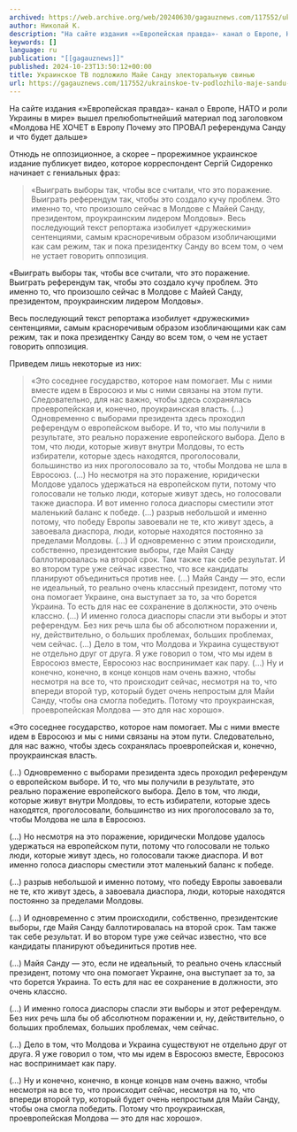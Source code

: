 ```yaml
---
archived: https://web.archive.org/web/20240630/gagauznews.com/117552/ukrainskoe-tv-podlozhilo-maje-sandu-elektoralnuyu-svinyu.html
author: Николай К.
description: "На сайте издания «»Европейская правда»- канал о Европе, НАТО и роли Украины в мире» вышел прелюбопытнейший материал под заголовком «Молдова НЕ ХОЧЕТ в Европу Почему это ПРОВАЛ референдума Санду и что будет дальше» Отнюдь не оппозиционное, а скорее – прорежимное украинское издание публикует видео, которое корреспондент Сергій Сидоренко начинает с гениальных фраз: «Выиграть выборы так, чтобы все считали, что это поражение. Выиграть референдум так, чтобы это создало кучу проблем. Это именно то, что произошло сейчас в Молдове с Майей Санду, президентом, проукраинским лидером Молдовы». Весь последующий текст репортажа изобилует «дружескими» сентенциями, самым красноречивым образом изобличающими как сам режим, так и […]"
keywords: []
language: ru
publication: "[[gagauznews]]"
published: 2024-10-23T13:50:12+00:00
title: Украинское ТВ подложило Майе Санду электоральную свинью
url: https://gagauznews.com/117552/ukrainskoe-tv-podlozhilo-maje-sandu-elektoralnuyu-svinyu.html
---
```


На сайте издания «»Европейская правда»- канал о Европе, НАТО и роли Украины в мире» вышел прелюбопытнейший материал под заголовком «Молдова НЕ ХОЧЕТ в Европу Почему это ПРОВАЛ референдума Санду и что будет дальше»

Отнюдь не оппозиционное, а скорее – прорежимное украинское издание публикует видео, которое корреспондент Сергій Сидоренко начинает с гениальных фраз:

> «Выиграть выборы так, чтобы все считали, что это поражение. Выиграть референдум так, чтобы это создало кучу проблем. Это именно то, что произошло сейчас в Молдове с Майей Санду, президентом, проукраинским лидером Молдовы».
> Весь последующий текст репортажа изобилует «дружескими» сентенциями, самым красноречивым образом изобличающими как сам режим, так и пока президентку Санду во всем том, о чем не устает говорить оппозиция.

«Выиграть выборы так, чтобы все считали, что это поражение. Выиграть референдум так, чтобы это создало кучу проблем. Это именно то, что произошло сейчас в Молдове с Майей Санду, президентом, проукраинским лидером Молдовы».

Весь последующий текст репортажа изобилует «дружескими» сентенциями, самым красноречивым образом изобличающими как сам режим, так и пока президентку Санду во всем том, о чем не устает говорить оппозиция.

Приведем лишь некоторые из них:

> «Это соседнее государство, которое нам помогает. Мы с ними вместе идем в Евросоюз и мы с ними связаны на этом пути. Следовательно, для нас важно, чтобы здесь сохранялась проевропейская и, конечно, проукраинская власть.
> (…) Одновременно с выборами президента здесь проходил референдум о европейском выборе. И то, что мы получили в результате, это реально поражение европейского выбора. Дело в том, что люди, которые живут внутри Молдовы, то есть избиратели, которые здесь находятся, проголосовали, большинство из них проголосовало за то, чтобы Молдова не шла в Евросоюз.
> (…) Но несмотря на это поражение, юридически Молдове удалось удержаться на европейском пути, потому что голосовали не только люди, которые живут здесь, но голосовали также диаспора. И вот именно голоса диаспоры сместили этот маленький баланс к победе.
> (…) разрыв небольшой и именно потому, что победу Европы завоевали не те, кто живут здесь, а завоевала диаспора, люди, которые находятся постоянно за пределами Молдовы.
> (…) И одновременно с этим происходили, собственно, президентские выборы, где Майя Санду баллотировалась на второй срок. Там также так себе результат. И во втором туре уже сейчас известно, что все кандидаты планируют объединиться против нее.
> (…) Майя Санду — это, если не идеальный, то реально очень классный президент, потому что она помогает Украине, она выступает за то, за что борется Украина. То есть для нас ее сохранение в должности, это очень классно.
> (…) И именно голоса диаспоры спасли эти выборы и этот референдум. Без них речь шла бы об абсолютном поражении и, ну, действительно, о больших проблемах, больших проблемах, чем сейчас.
> (…) Дело в том, что Молдова и Украина существуют не отдельно друг от друга. Я уже говорил о том, что мы идем в Евросоюз вместе, Евросоюз нас воспринимает как пару.
> (…) Ну и конечно, конечно, в конце концов нам очень важно, чтобы несмотря на все то, что происходит сейчас, несмотря на то, что впереди второй тур, который будет очень непростым для Майи Санду, чтобы она смогла победить. Потому что проукраинская, проевропейская Молдова — это для нас хорошо».

«Это соседнее государство, которое нам помогает. Мы с ними вместе идем в Евросоюз и мы с ними связаны на этом пути. Следовательно, для нас важно, чтобы здесь сохранялась проевропейская и, конечно, проукраинская власть.

(…) Одновременно с выборами президента здесь проходил референдум о европейском выборе. И то, что мы получили в результате, это реально поражение европейского выбора. Дело в том, что люди, которые живут внутри Молдовы, то есть избиратели, которые здесь находятся, проголосовали, большинство из них проголосовало за то, чтобы Молдова не шла в Евросоюз.

(…) Но несмотря на это поражение, юридически Молдове удалось удержаться на европейском пути, потому что голосовали не только люди, которые живут здесь, но голосовали также диаспора. И вот именно голоса диаспоры сместили этот маленький баланс к победе.

(…) разрыв небольшой и именно потому, что победу Европы завоевали не те, кто живут здесь, а завоевала диаспора, люди, которые находятся постоянно за пределами Молдовы.

(…) И одновременно с этим происходили, собственно, президентские выборы, где Майя Санду баллотировалась на второй срок. Там также так себе результат. И во втором туре уже сейчас известно, что все кандидаты планируют объединиться против нее.

(…) Майя Санду — это, если не идеальный, то реально очень классный президент, потому что она помогает Украине, она выступает за то, за что борется Украина. То есть для нас ее сохранение в должности, это очень классно.

(…) И именно голоса диаспоры спасли эти выборы и этот референдум. Без них речь шла бы об абсолютном поражении и, ну, действительно, о больших проблемах, больших проблемах, чем сейчас.

(…) Дело в том, что Молдова и Украина существуют не отдельно друг от друга. Я уже говорил о том, что мы идем в Евросоюз вместе, Евросоюз нас воспринимает как пару.

(…) Ну и конечно, конечно, в конце концов нам очень важно, чтобы несмотря на все то, что происходит сейчас, несмотря на то, что впереди второй тур, который будет очень непростым для Майи Санду, чтобы она смогла победить. Потому что проукраинская, проевропейская Молдова — это для нас хорошо».